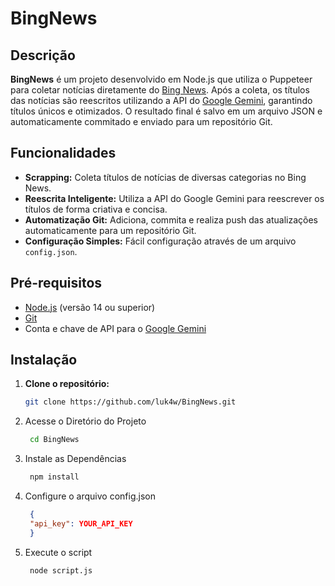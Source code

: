 # BingNews

## Descrição

**BingNews** é um projeto desenvolvido em Node.js que utiliza o Puppeteer para coletar notícias diretamente do [Bing News](https://www.bing.com/news). Após a coleta, os títulos das notícias são reescritos utilizando a API do [Google Gemini](https://developers.google.com/generative-ai), garantindo títulos únicos e otimizados. O resultado final é salvo em um arquivo JSON e automaticamente commitado e enviado para um repositório Git.

## Funcionalidades

- **Scrapping:** Coleta títulos de notícias de diversas categorias no Bing News.
- **Reescrita Inteligente:** Utiliza a API do Google Gemini para reescrever os títulos de forma criativa e concisa.
- **Automatização Git:** Adiciona, commita e realiza push das atualizações automaticamente para um repositório Git.
- **Configuração Simples:** Fácil configuração através de um arquivo `config.json`.

## Pré-requisitos

- [Node.js](https://nodejs.org/) (versão 14 ou superior)
- [Git](https://git-scm.com/)
- Conta e chave de API para o [Google Gemini](https://developers.google.com/generative-ai)

## Instalação

1. **Clone o repositório:**

   ```bash
   git clone https://github.com/luk4w/BingNews.git
   ```
2. Acesse o Diretório do Projeto
   ```bash
    cd BingNews
   ```
3. Instale as Dependências
   ```bash
    npm install
   ```
4. Configure o arquivo config.json
   ```json
    {
    "api_key": YOUR_API_KEY
    }
   ```
6. Execute o script
   ```bash
    node script.js
   ``` 
